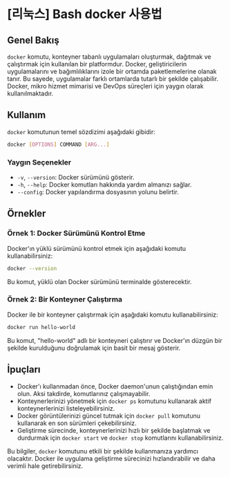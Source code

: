 # [리눅스] Bash docker 사용법

## Genel Bakış
`docker` komutu, konteyner tabanlı uygulamaları oluşturmak, dağıtmak ve çalıştırmak için kullanılan bir platformdur. Docker, geliştiricilerin uygulamalarını ve bağımlılıklarını izole bir ortamda paketlemelerine olanak tanır. Bu sayede, uygulamalar farklı ortamlarda tutarlı bir şekilde çalışabilir. Docker, mikro hizmet mimarisi ve DevOps süreçleri için yaygın olarak kullanılmaktadır.

## Kullanım
`docker` komutunun temel sözdizimi aşağıdaki gibidir:

```bash
docker [OPTIONS] COMMAND [ARG...]
```

### Yaygın Seçenekler
- `-v`, `--version`: Docker sürümünü gösterir.
- `-h`, `--help`: Docker komutları hakkında yardım almanızı sağlar.
- `--config`: Docker yapılandırma dosyasının yolunu belirtir.

## Örnekler
### Örnek 1: Docker Sürümünü Kontrol Etme
Docker'ın yüklü sürümünü kontrol etmek için aşağıdaki komutu kullanabilirsiniz:

```bash
docker --version
```

Bu komut, yüklü olan Docker sürümünü terminalde gösterecektir.

### Örnek 2: Bir Konteyner Çalıştırma
Docker ile bir konteyner çalıştırmak için aşağıdaki komutu kullanabilirsiniz:

```bash
docker run hello-world
```

Bu komut, "hello-world" adlı bir konteyneri çalıştırır ve Docker'ın düzgün bir şekilde kurulduğunu doğrulamak için basit bir mesaj gösterir.

## İpuçları
- Docker'ı kullanmadan önce, Docker daemon'unun çalıştığından emin olun. Aksi takdirde, komutlarınız çalışmayabilir.
- Konteynerlerinizi yönetmek için `docker ps` komutunu kullanarak aktif konteynerlerinizi listeleyebilirsiniz.
- Docker görüntülerinizi güncel tutmak için `docker pull` komutunu kullanarak en son sürümleri çekebilirsiniz.
- Geliştirme sürecinde, konteynerlerinizi hızlı bir şekilde başlatmak ve durdurmak için `docker start` ve `docker stop` komutlarını kullanabilirsiniz.

Bu bilgiler, `docker` komutunu etkili bir şekilde kullanmanıza yardımcı olacaktır. Docker ile uygulama geliştirme sürecinizi hızlandırabilir ve daha verimli hale getirebilirsiniz.
